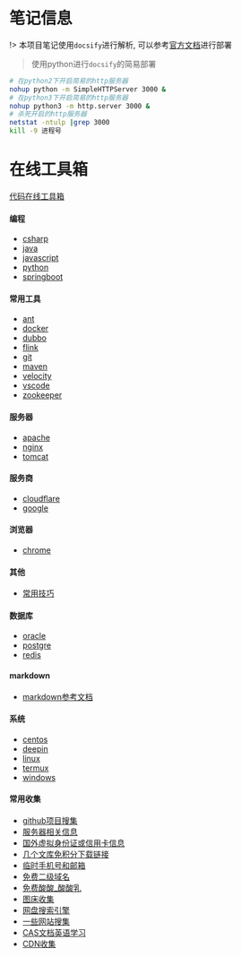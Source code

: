 <div hidden="hidden">

# <iframe src="//player.bilibili.com/player.html?aid=285319271&bvid=BV13f4y1S7zq&cid=178189768&page=1" scrolling="no" border="0" frameborder="no" framespacing="0" allowfullscreen="true" width=220 height=120> </iframe>

</div>

# 笔记信息
!> 本项目笔记使用`docsify`进行解析, 可以参考[官方文档](https://docsify.js.org/#/zh-cn/)进行部署  
> 使用python进行`docsify`的简易部署  
```bash
# 在python2下开启简易的http服务器
nohup python -m SimpleHTTPServer 3000 &
# 在python3下开启简易的http服务器
nohup python3 -m http.server 3000 &
# 杀死开启的http服务器
netstat -ntulp |grep 3000
kill -9 进程号
```

# 在线工具箱
[代码在线工具箱](https://www.matools.com/)

<!-- tabs:start -->

#### **编程**

* [csharp](笔记/编程/csharp.md)
* [java](笔记/编程/java.md)
* [javascript](笔记/编程/javascript.md)
* [python](笔记/编程/python.md)
* [springboot](笔记/编程/springboot.md)

#### **常用工具**

* [ant](笔记/常用工具/ant.md)
* [docker](笔记/常用工具/docker.md)
* [dubbo](笔记/常用工具/dubbo.md)
* [flink](笔记/常用工具/flink.md)
* [git](笔记/常用工具/git1.md)
* [maven](笔记/常用工具/maven.md)
* [velocity](笔记/常用工具/velocity.md)
* [vscode](笔记/常用工具/vscode.md)
* [zookeeper](笔记/常用工具/zookeeper.md)

#### **服务器**

* [apache](笔记/服务器/apache.md)
* [nginx](笔记/服务器/nginx.md)
* [tomcat](笔记/服务器/tomcat.md)

#### **服务商**

* [cloudflare](笔记/服务商/cloudflare.md)
* [google](笔记/服务商/google.md)

#### **浏览器**

* [chrome](笔记/浏览器/chrome.md)

#### **其他**

* [常用技巧](笔记/其他/常用技巧.md)

#### **数据库**

* [oracle](笔记/数据库/oracle.md)
* [postgre](笔记/数据库/postgre.md)
* [redis](笔记/数据库/redis.md)

#### **markdown**

* [markdown参考文档](参考文档/markdown.md)

#### **系统**

* [centos](笔记/系统/centos.md)
* [deepin](笔记/系统/deepin.md)
* [linux](笔记/系统/linux.md)
* [termux](笔记/系统/termux.md)
* [windows](笔记/系统/windows.md)

#### **常用收集**

* [github项目搜集](笔记/搜集/github.md)  
* [服务器相关信息](笔记/搜集/服务器相关信息.md)  
* [国外虚拟身份证或信用卡信息](笔记/搜集/国外虚拟身份证或信用卡信息.md)  
* [几个文库免积分下载链接](笔记/搜集/几个文库免积分下载链接.md)  
* [临时手机号和邮箱](笔记/搜集/临时手机号和邮箱.md)  
* [免费二级域名](笔记/搜集/免费二级域名.md)  
* [免费酸酸_酸酸乳](笔记/搜集/免费酸酸_酸酸乳.md)  
* [图床收集](笔记/搜集/图床收集.md)  
* [网盘搜索引擎](笔记/搜集/网盘搜索引擎.md)  
* [一些网站搜集](笔记/搜集/一些网站搜集.md)  
* [CAS文档英语学习](笔记/搜集/CAS文档英语学习.md)  
* [CDN收集](笔记/搜集/CDN收集.md)  

<!-- tabs:end -->
